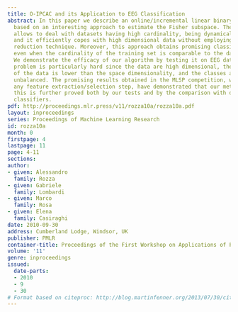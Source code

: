 ```yaml
---
title: O-IPCAC and its Application to EEG Classification
abstract: In this paper we describe an online/incremental linear binary classifier
  based on an interesting approach to estimate the Fisher subspace. The proposed method
  allows to deal with datasets having high cardinality, being dynamically supplied,
  and it efficiently copes with high dimensional data without employing any dimensionality
  reduction technique. Moreover, this approach obtains promising classification performance
  even when the cardinality of the training set is comparable to the data dimensionality.
  We demonstrate the efficacy of our algorithm by testing it on EEG data. This classification
  problem is particularly hard since the data are high dimensional, the cardinality
  of the data is lower than the space dimensionality, and the classes are strongly
  unbalanced. The promising results obtained in the MLSP competition, without employing
  any feature extraction/selection step, have demonstrated that our method is effective;
  this is further proved both by our tests and by the comparison with other well-known
  classifiers.
pdf: http://proceedings.mlr.press/v11/rozza10a/rozza10a.pdf
layout: inproceedings
series: Proceedings of Machine Learning Research
id: rozza10a
month: 0
firstpage: 4
lastpage: 11
page: 4-11
sections: 
author:
- given: Alessandro
  family: Rozza
- given: Gabriele
  family: Lombardi
- given: Marco
  family: Rosa
- given: Elena
  family: Casiraghi
date: 2010-09-30
address: Cumberland Lodge, Windsor, UK
publisher: PMLR
container-title: Proceedings of the First Workshop on Applications of Pattern Analysis
volume: '11'
genre: inproceedings
issued:
  date-parts:
  - 2010
  - 9
  - 30
# Format based on citeproc: http://blog.martinfenner.org/2013/07/30/citeproc-yaml-for-bibliographies/
---
```

